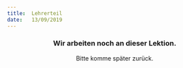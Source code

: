 ```yaml
---
title:  Lehrerteil
date:   13/09/2019
---
```


### <center>Wir arbeiten noch an dieser Lektion.</center>
<center>Bitte komme später zurück.</center>